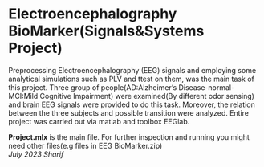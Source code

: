 # Electroencephalography BioMarker(Signals&Systems Project)

 Preprocessing Electroencephalography (EEG) signals and employing
 some analytical simulations such as PLV and ttest on them, was 
 the main task of this project. Three group of people(AD:Alzheimer’s
 Disease-normal-MCI:Mild Cognitive Impairment) were examined(By 
 different odor sensing) and brain EEG signals were provided to
 do this task. Moreover, the relation between the three subjects
 and possible transition were analyzed. Entire project was carried out via 
 matlab and toolbox EEGlab.


**Project.mlx** is the main file. For further inspection and running you might need other files(e.g files in EEG BioMarker.zip)<br>
 *July 2023 Sharif*
 


